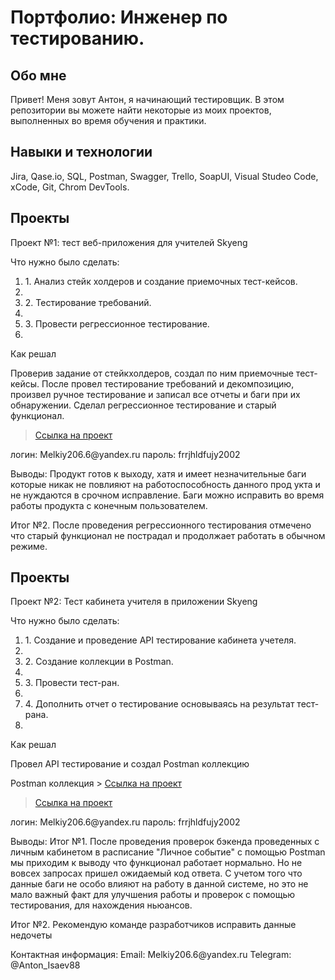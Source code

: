 # Портфолио: Инженер по тестированию.

## Обо мне

Привет! Меня зовут Антон, я начинающий тестировщик. В этом репозитории вы 
можете найти некоторые из моих проектов, выполненных во время обучения и практики.
<br>

## Навыки и технологии

Jira, Qase.io, SQL, Postman, Swagger, Trello, SoapUI,
Visual Studeo Code, xCode, Git, Chrom DevTools.

## Проекты
<p> Проект №1: тест веб-приложения для учителей Skyeng<p>

<p> Что нужно было сделать:<p>
<ol>
  <li> 1. Анализ стейк холдеров и создание приемочных тест-кейсов.<li>
  <li> 2. Тестирование требований.<li>
  <li> 3. Провести регрессионное тестирование.<li>
</ol>

<p> Как решал

Проверив задание от стейкхолдеров, создал по ним приемочные тест-кейсы. 
После провел тестирование требований и декомпозицию, произвел ручное тестирование 
и записал все отчеты и баги при их обнаружении. Сделал регрессионное тестирование и старый функционал. <p>

> <a href=" https://bug-report-toni.atlassian.net/wiki/spaces/1/pages/1015809/1-+2-">Ссылка на проект</a>

<p>
логин: Melkiy206.6@yandex.ru
пароль:  frrjhldfujy2002 <p>

<p> Выводы: 
Продукт готов к выходу, хатя и имеет незначительные баги которые никак не повлияют на работоспособность данного прод
укта и не нуждаются в срочном исправление. Баги можно исправить во время работы продукта с конечным пользователем.

Итог №2.
После проведения регрессионного тестирования отмечено что старый функционал не пострадал и продолжает работать в обычном режиме. <p>


## Проекты
<p> Проект №2: Тест кабинета учителя в приложении Skyeng<p>

<p> Что нужно было сделать:<p>
<ol>
  <li> 1. Создание и проведение API тестирование кабинета учетеля.<li>
  <li> 2. Создание коллекции в Postman.<li>
  <li> 3. Провести тест-ран.<li>
  <li> 4. Дополнить отчет о тестирование основываясь на результат тест-рана.<li>
</ol>

<p> Как решал

Провел API тестирование и создал Postman коллекцию <p>

Postman коллекция > <a href="https://disk.yandex.ru/d/MLTWM02FO_FVZA">Ссылка на проект</a>

> <a href=" https://bug-report-toni.atlassian.net/wiki/spaces/1/pages/1015809/1-+2-">Ссылка на проект</a>

<p>
логин: Melkiy206.6@yandex.ru
пароль:  frrjhldfujy2002 <p>

<p> Выводы: 
Итог №1. После проведения проверок бэкенда проведенных с личным кабинетом в расписание "Личное событие" 
с помощью Postman мы приходим к выводу что функционал работает нормально. Но не вовсех запросах пришел ожидаемый код ответа. 
С учетом того что данные баги не особо влияют на работу в данной системе, но это не мало важный факт для улучшения работы и проверок 
с помощью тестирования, для нахождения ньюансов.

Итог №2.
Рекомендую команде разработчиков исправить данные недочеты <p>

<p> Контактная информация:
Email: Melkiy206.6@yandex.ru
Telegram: @Anton_Isaev88
<p>